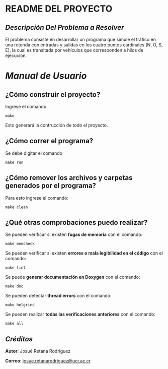 # README DEL PROYECTO
## _Descripción Del Problema a Resolver_


El problema consiste en desarrollar un programa que simule el tráfico en una rotonda con entradas y salidas en los cuatro puntos cardinales (N, O, S, E), la cual es transitada por vehículos que corresponden a hilos de ejecución.  

# _Manual de Usuario_
## ¿Cómo construir el proyecto?
Ingrese el comando:  

`make`

Esto generará la contrucción de todo el proyecto.  

## ¿Cómo correr el programa?
Se debe digitar el comando

`make run`

## ¿Cómo remover los archivos y carpetas generados por el programa?
Para esto ingrese el comando:

`make clean`

## ¿Qué otras comprobaciones puedo realizar?
Se pueden verificar si existen **fugas de memoria** con el comando:

`make memcheck`

Se pueden verificar si existen **errores o mala legibilidad en el código** con el comando:

`make lint`

Se puede **generar documentación en Doxygen** con el comando:

`make doc`

Se pueden detectar **thread errors** con el comando:

`make helgrind`

Se pueden realizar **todas las verificaciones anteriores** con el comando:

`make all`

## _Créditos_

**Autor**: Josué Retana Rodríguez

**Correo**: josue.retanarodriguez@ucr.ac.cr
